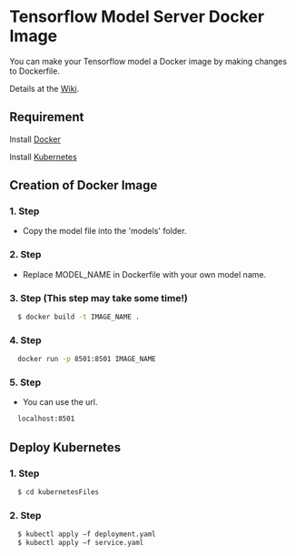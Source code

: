 # Tensorflow Model Server Docker Image

You can make your Tensorflow model a Docker image by making changes to Dockerfile.

Details at the [Wiki](https://github.com/ajiybanesij/Tensorflow-Model-Server-Docker-Kubernetes/wiki#tensorflow-model-server-converting-docker-image).

## Requirement

  Install [Docker](https://docs.docker.com/install/)
  
  Install [Kubernetes](https://vitux.com/?s=kubernetes)

## Creation of Docker Image

### 1. Step 
  - Copy the model file into the 'models' folder.


### 2. Step 
  - Replace MODEL_NAME in Dockerfile with your own model name.

### 3. Step (This step may take some time!)
  ```sh
    $ docker build -t IMAGE_NAME .
  ```

### 4. Step
  ```sh
    docker run -p 8501:8501 IMAGE_NAME  
  ```

### 5. Step
  - You can use the url.
  ```sh
    localhost:8501
  ``` 
  
 ## Deploy Kubernetes
  
### 1. Step 
  ```sh
    $ cd kubernetesFiles
  ```
  
### 2. Step 
  ```sh
    $ kubectl apply –f deployment.yaml
    $ kubectl apply –f service.yaml
  ```
